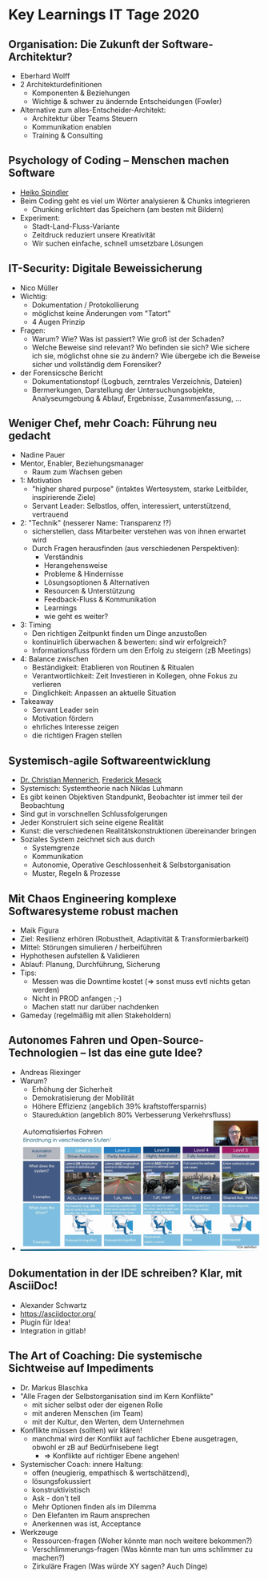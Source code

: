 # Key Learnings IT Tage 2020

## Organisation: Die Zukunft der Software-Architektur?
* Eberhard Wolff
* 2 Architekturdefinitionen
    * Komponenten & Beziehungen
    * Wichtige & schwer zu ändernde Entscheidungen (Fowler)
* Alternative zum alles-Entscheider-Architekt:
    * Architektur über Teams Steuern
    * Kommunikation enablen
    * Training & Consulting

## Psychology of Coding – Menschen machen Software
* [Heiko Spindler](mailto:hs@heikospindler.de)
* Beim Coding geht es viel um Wörter analysieren & Chunks integrieren
    * Chunking erlichtert das Speichern (am besten mit Bildern) 
* Experiment:
    * Stadt-Land-Fluss-Variante
    * Zeitdruck reduziert unsere Kreativität
    * Wir suchen einfache, schnell umsetzbare Lösungen

## IT-Security: Digitale Beweissicherung
* Nico Müller
* Wichtig:
    * Dokumentation / Protokollierung
    * möglichst keine Änderungen vom "Tatort"
    * 4 Augen Prinzip
* Fragen: 
    * Warum? Wie? Was ist passiert? Wie groß ist der Schaden?
    * Welche Beweise sind relevant? Wo befinden sie sich? Wie sichere ich sie, möglichst ohne sie zu ändern? Wie übergebe ich die Beweise sicher und vollständig dem Forensiker?
* der Forensicsche Bericht
    * Dokumentationstopf (Logbuch, zerntrales Verzeichnis, Dateien)
    * Bermerkungen, Darstellung der Untersuchungsobjekte, Analyseumgebung & Ablauf, Ergebnisse, Zusammenfassung, ...

##  Weniger Chef, mehr Coach: Führung neu gedacht
* Nadine Pauer
* Mentor, Enabler, Beziehungsmanager
    * Raum zum Wachsen geben
* 1: Motivation
    * "higher shared purpose" (intaktes Wertesystem, starke Leitbilder, inspirierende Ziele)
    * Servant Leader: Selbstlos, offen, interessiert, unterstützend, vertrauend
* 2: "Technik" (nesserer Name: Transparenz !?)
    * sicherstellen, dass Mitarbeiter verstehen was von ihnen erwartet wird
    * Durch Fragen herausfinden (aus verschiedenen Perspektiven):
        * Verständnis
        * Herangehensweise
        * Probleme & Hindernisse
        * Lösungsoptionen & Alternativen
        * Resourcen & Unterstützung
        * Feedback-Fluss & Kommunikation
        * Learnings
        * wie geht es weiter?
* 3: Timing
    * Den richtigen Zeitpunkt finden um Dinge anzustoßen
    * kontinuirlich überwachen & bewerten: sind wir erfolgreich?
    * Informationsfluss fördern um den Erfolg zu steigern (zB Meetings)
* 4: Balance zwischen
    * Beständigkeit: Etablieren von Routinen & Ritualen
    * Verantwortlichkeit: Zeit Investieren in Kollegen, ohne Fokus zu verlieren
    * Dinglichkeit: Anpassen an aktuelle Situation
* Takeaway
    * Servant Leader sein
    * Motivation fördern
    * ehrliches Interesse zeigen
    * die richtigen Fragen stellen

## Systemisch-agile Softwareentwicklung
* [Dr. Christian Mennerich](mailto:mennerich@synx.de), [Frederick Meseck](meseck@synx.de)
* Systemisch: Systemtheorie nach Niklas Luhmann
* Es gibt keinen Objektiven Standpunkt, Beobachter ist immer teil der Beobachtung
* Sind gut in vorschnellen Schlussfolgerungen
* Jeder Konstruiert sich seine eigene Realität
* Kunst: die verschiedenen Realitätskonstruktionen übereinander bringen
* Soziales System zeichnet sich aus durch
    * Systemgrenze
    * Kommunikation
    * Autonomie, Operative Geschlossenheit & Selbstorganisation
    * Muster, Regeln & Prozesse

## Mit Chaos Engineering komplexe Softwaresysteme robust machen
* Maik Figura
* Ziel: Resilienz erhören (Robustheit, Adaptivität & Transformierbarkeit)
* Mittel: Störungen simulieren / herbeiführen
* Hyphothesen aufstellen & Validieren
* Ablauf: Planung, Durchführung, Sicherung
* Tips:
    * Messen was die Downtime kostet (=> sonst muss evtl nichts getan werden)
    * Nicht in PROD anfangen ;-)
    * Machen statt nur darüber nachdenken
* Gameday (regelmäßig mit allen Stakeholdern)

## Autonomes Fahren und Open-Source-Technologien – Ist das eine gute Idee?
* Andreas Riexinger
* Warum?
    * Erhöhung der Sicherheit
    * Demokratisierung der Mobilität
    * Höhere Effizienz (angeblich 39% kraftstoffersparnis)
    * Staureduktion (angeblich 80% Verbesserung Verkehrsfluss)
* ![Level](images/automatisiertes-fahren_level.jpg)

## Dokumentation in der IDE schreiben? Klar, mit AsciiDoc!
* Alexander Schwartz
* https://asciidoctor.org/
* Plugin für Idea!
* Integration in gitlab!

## The Art of Coaching: Die systemische Sichtweise auf Impediments
* Dr. Markus Blaschka
* "Alle Fragen der Selbstorganisation sind im Kern Konflikte"
    * mit sicher selbst oder der eigenen Rolle
    * mit anderen Menschen (im Team)
    * mit der Kultur, den Werten, dem Unternehmen
* Konflikte müssen (sollten) wir klären!
    * manchmal wird der Konflikt auf fachlicher Ebene ausgetragen, obwohl er zB auf Bedürfnisebene liegt
        * => Konflikte auf richtiger Ebene angehen!
* Systemischer Coach: innere Haltung:
    * offen (neugierig, empathisch & wertschätzend),
    * lösungsfokussiert
    * konstruktivistisch
    * Ask - don't tell
    * Mehr Optionen finden als im Dilemma
    * Den Elefanten im Raum ansprechen
    * Anerkennen was ist, Acceptance
* Werkzeuge
    * Ressourcen-fragen (Woher könnte man noch weitere bekommen?)
    * Verschlimmerungs-fragen (Was könnte man tun ums schlimmer zu machen?)
    * Zirkuläre Fragen (Was würde XY sagen? Auch Dinge)
